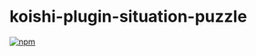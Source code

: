 # koishi-plugin-situation-puzzle

[![npm](https://img.shields.io/npm/v/koishi-plugin-situation-puzzle?style=flat-square)](https://www.npmjs.com/package/koishi-plugin-situation-puzzle)


